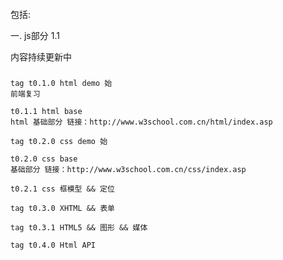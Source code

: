 ####
  包括:

  一. js部分
   1.1 

  内容持续更新中

  ###
    tag t0.1.0 html demo 始
    前端复习

    t0.1.1 html base 
    html 基础部分 链接：http://www.w3school.com.cn/html/index.asp

    tag t0.2.0 css demo 始

    t0.2.0 css base 
    基础部分 链接：http://www.w3school.com.cn/css/index.asp

    t0.2.1 css 框模型 && 定位

    tag t0.3.0 XHTML && 表单

    tag t0.3.1 HTML5 && 图形 && 媒体

    tag t0.4.0 Html API
